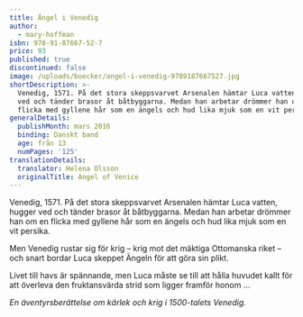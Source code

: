 ```yaml
---
title: Ängel i Venedig
author:
  - mary-hoffman
isbn: 978-91-87667-52-7
price: 93
published: true
discontinued: false
image: /uploads/boecker/angel-i-venedig-9789187667527.jpg
shortDescription: >-
  Venedig, 1571. På det stora skeppsvarvet Arsenalen hämtar Luca vatten, hugger
  ved och tänder brasor åt båtbyggarna. Medan han arbetar drömmer han om en
  flicka med gyllene hår som en ängels och hud lika mjuk som en vit persika.
generalDetails:
  publishMonth: mars 2016
  binding: Danskt band
  age: från 13
  numPages: '125'
translationDetails:
  translator: Helena Olsson
  originalTitle: Angel of Venice
---
```


Venedig, 1571. På det stora skeppsvarvet Arsenalen hämtar Luca vatten, hugger ved och tänder brasor åt båtbyggarna. Medan han arbetar drömmer han om en flicka med gyllene hår som en ängels och hud lika mjuk som en vit persika.

Men Venedig rustar sig för krig – krig mot det mäktiga Ottomanska riket – och snart bordar Luca skeppet Ängeln för att göra sin plikt.

Livet till havs är spännande, men Luca måste se till att hålla huvudet kallt för att överleva den fruktansvärda strid som ligger framför honom …

_En äventyrsberättelse om kärlek och krig i 1500-talets Venedig._
